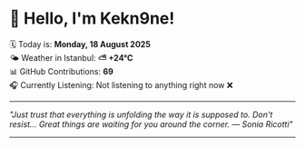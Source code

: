 # 👋 Hello, I'm Kekn9ne!

🗓️ Today is: **Monday, 18 August 2025**  
🌤️ Weather in Istanbul: **⛅️  +24°C**  
📊 GitHub Contributions: **69**  
🎧 Currently Listening: Not listening to anything right now ❌

---

_"Just trust that everything is unfolding the way it is supposed to. Don't resist... Great things are waiting for you around the corner. — *Sonia Ricotti*"_

---
